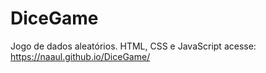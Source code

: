 # DiceGame
Jogo de dados aleatórios. HTML, CSS e JavaScript
acesse: https://naaul.github.io/DiceGame/
